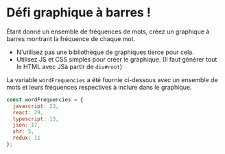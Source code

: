 # Défi graphique à barres !

Étant donné un ensemble de fréquences de mots, créez un graphique à barres montrant
la fréquence de chaque mot.

- N'utilisez pas une bibliothèque de graphiques tierce pour cela.
- Utilisez JS et CSS simples pour créer le graphique. (Il faut générer tout le HTML avec JSà partir de `div#root`)

La variable `wordFrequencies` a été fournie ci-dessous avec un ensemble
de mots et leurs fréquences respectives à inclure dans le graphique.

```js
const wordFrequencies = {
  javascript: 23,
  react: 29,
  typescript: 13,
  json: 17,
  xhr: 5,
  redux: 11
};
```
